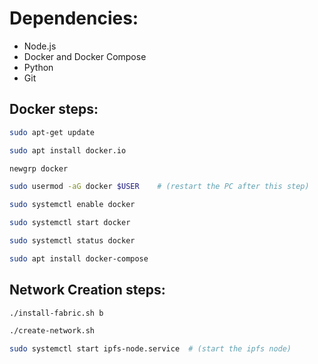 # Dependencies:
- Node.js
- Docker and Docker Compose
- Python
- Git

## Docker steps:

```bash
sudo apt-get update
```
```bash
sudo apt install docker.io
```
```bash
newgrp docker
```
```bash  
sudo usermod -aG docker $USER    # (restart the PC after this step)
```
```bash
sudo systemctl enable docker
```
```bash
sudo systemctl start docker
```
```bash
sudo systemctl status docker
```
```bash
sudo apt install docker-compose
```
## Network Creation steps:
```bash
./install-fabric.sh b
```
```bash
./create-network.sh
```
```bash
sudo systemctl start ipfs-node.service  # (start the ipfs node)
```
